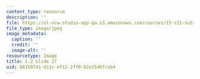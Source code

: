 ```yaml
---
content_type: resource
description: ''
file: https://ol-ocw-studio-app-qa.s3.amazonaws.com/courses/15-s21-nuts-and-bolts-of-business-plans-january-iap-2014/881b9741d11cef122ff0b2e2546fcab4_1.2_slide_27.jpg
file_type: image/jpeg
image_metadata:
  caption: ''
  credit: ''
  image-alt: ''
resourcetype: Image
title: 1.2 slide 27
uid: 881b9741-d11c-ef12-2ff0-b2e2546fcab4
---
```

